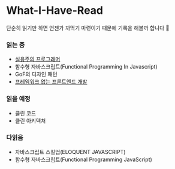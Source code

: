 # What-I-Have-Read

단순히 읽기만 하면 언젠가 까먹기 마련이기 때문에 기록을 해볼까 합니다 👻

### 읽는 중
- [실용주의 프로그래머](https://github.com/jinhyukoo/What-I-Have-Read/tree/main/ThePragmaticProgrammer)
- 함수형 자바스크립트(Functional Programming In Javascript)
- GoF의 디자인 패턴
- [프레임워크 없는 프론트엔드 개발](https://github.com/jinhyukoo/What-I-Have-Read/tree/main/%ED%94%84%EB%A0%88%EC%9E%84%EC%9B%8C%ED%81%AC%EC%97%86%EB%8A%94%ED%94%84%EB%A1%A0%ED%8A%B8%EC%97%94%EB%93%9C%EA%B0%9C%EB%B0%9C)

### 읽을 예정
- 클린 코드
- 클린 아키텍처

### 다읽음
- 자바스크립트 스킬업(ELOQUENT JAVASCRIPT)
- 함수형 자바스크립트(Functional Programming JavaScript)

